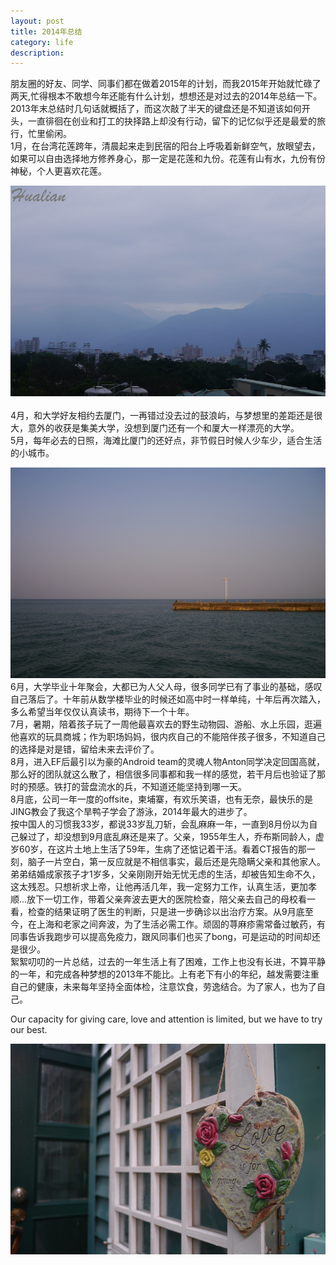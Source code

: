 ```yaml
---
layout: post
title: 2014年总结
category: life
description: 
---
```

朋友圈的好友、同学、同事们都在做着2015年的计划，而我2015年开始就忙碌了两天,忙得根本不敢想今年还能有什么计划，想想还是对过去的2014年总结一下。2013年末总结时几句话就概括了，而这次敲了半天的键盘还是不知道该如何开头，一直徘徊在创业和打工的抉择路上却没有行动，留下的记忆似乎还是最爱的旅行，忙里偷闲。
<br/>
1月，在台湾花莲跨年，清晨起来走到民宿的阳台上呼吸着新鲜空气，放眼望去，如果可以自由选择地方修养身心，那一定是花莲和九份。花莲有山有水，九份有份神秘，个人更喜欢花莲。
<br/>

![hualian](/assets/images/life/P1080676hualian.jpg)
<br></br>
4月，和大学好友相约去厦门，一再错过没去过的鼓浪屿，与梦想里的差距还是很大，意外的收获是集美大学，没想到厦门还有一个和厦大一样漂亮的大学。
<br/>
5月，每年必去的日照，海滩比厦门的还好点，非节假日时候人少车少，适合生活的小城市。

![sea](/assets/images/life/P1120305sea.JPG)
<br/>
6月，大学毕业十年聚会，大都已为人父人母，很多同学已有了事业的基础，感叹自己落后了。十年前从数学楼毕业的时候还如高中时一样单纯，十年后再次踏入，多么希望当年仅仅认真读书，期待下一个十年。
<br/>
7月，暑期，陪着孩子玩了一周他最喜欢去的野生动物园、游船、水上乐园，逛遍他喜欢的玩具商城；作为职场妈妈，很内疚自己的不能陪伴孩子很多，不知道自己的选择是对是错，留给未来去评价了。
<br/>
8月，进入EF后最引以为豪的Android team的灵魂人物Anton同学决定回国高就，那么好的团队就这么散了，相信很多同事都和我一样的感觉，若干月后也验证了那时的预感。铁打的营盘流水的兵，不知道还能坚持到哪一天。
<br/>
8月底，公司一年一度的offsite，柬埔寨，有欢乐笑语，也有无奈，最快乐的是JING教会了我这个旱鸭子学会了游泳，2014年最大的进步了。
<br/>
按中国人的习惯我33岁，都说33岁乱刀斩，会乱麻麻一年，一直到8月份以为自己躲过了，却没想到9月底乱麻还是来了。父亲，1955年生人，乔布斯同龄人，虚岁60岁，在这片土地上生活了59年，生病了还惦记着干活。看着CT报告的那一刻，脑子一片空白，第一反应就是不相信事实，最后还是先隐瞒父亲和其他家人。 弟弟结婚成家孩子才1岁多，父亲刚刚开始无忧无虑的生活，却被告知生命不久，这太残忍。只想祈求上帝，让他再活几年，我一定努力工作，认真生活，更加孝顺...放下一切工作，带着父亲奔波去更大的医院检查，陪父亲去自己的母校看一看，检查的结果证明了医生的判断，只是进一步确诊以出治疗方案。从9月底至今，在上海和老家之间奔波，为了生活必需工作。顽固的荨麻疹需常备过敏药，有同事告诉我跑步可以提高免疫力，跟风同事们也买了bong，可是运动的时间却还是很少。
<br/>
絮絮叨叨的一片总结，过去的一年生活上有了困难，工作上也没有长进，不算平静的一年，和完成各种梦想的2013年不能比。上有老下有小的年纪，越发需要注重自己的健康，未来每年坚持全面体检，注意饮食，劳逸结合。为了家人，也为了自己。

Our capacity for giving care, love and attention is limited, but we have to try our best.

![love](/assets/images/life/P1110870gulangyu.JPG)
